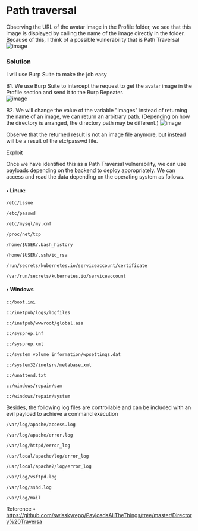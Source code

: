 # Path traversal

Observing the URL of the avatar image in the Profile folder, we see that this image is displayed by calling the name of the image directly in the folder. Because of this, I think of a possible vulnerability that is Path Traversal
![image](https://user-images.githubusercontent.com/63194321/132466602-3bee35bd-62d8-4ab1-b019-ec828afa44f3.png)


### Solution

I will use Burp Suite to make the job easy

B1. We use Burp Suite to intercept the request to get the avatar image in the Profile section and send it to the Burp Repeater.  
![image](https://user-images.githubusercontent.com/63194321/132466638-cdd3d4df-b4a4-475a-b9a1-0f884eab281e.png)

B2. We will change the value of the variable "images" instead of returning the name of an image, we can return an arbitrary path. (Depending on how the directory is arranged, the directory path may be different.) 
 ![image](https://user-images.githubusercontent.com/63194321/132466676-c4475297-48d7-4491-b214-c8be26e99ec0.png)

Observe that the returned result is not an image file anymore, but instead will be a result of the etc/passwd file.

Exploit

Once we have identified this as a Path Traversal vulnerability, we can use payloads depending on the backend to deploy appropriately. We can access and read the data depending on the operating system as follows.

#### •	Linux:

`/etc/issue`

`/etc/passwd`

`/etc/mysql/my.cnf`

`/proc/net/tcp`

`/home/$USER/.bash_history`

`/home/$USER/.ssh/id_rsa`

`/run/secrets/kubernetes.io/serviceaccount/certificate`

`/var/run/secrets/kubernetes.io/serviceaccount`

#### •	Windows

`c:/boot.ini`

`c:/inetpub/logs/logfiles`

`c:/inetpub/wwwroot/global.asa`

`c:/sysprep.inf`

`c:/sysprep.xml`

`c:/system volume information/wpsettings.dat`

`c:/system32/inetsrv/metabase.xml`

`c:/unattend.txt`

`c:/windows/repair/sam`

`c:/windows/repair/system`

Besides, the following log files are controllable and can be included with an evil payload to achieve a command execution

`/var/log/apache/access.log`

`/var/log/apache/error.log`

`/var/log/httpd/error_log`

`/usr/local/apache/log/error_log`

`/usr/local/apache2/log/error_log`

`/var/log/vsftpd.log`

`/var/log/sshd.log`

`/var/log/mail`

Reference
•	https://github.com/swisskyrepo/PayloadsAllTheThings/tree/master/Directory%20Traversa
